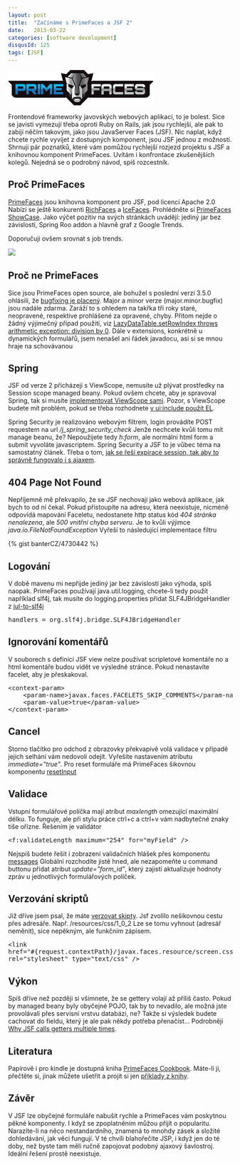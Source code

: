 ```yaml
---
layout: post
title:  "Začínáme s PrimeFaces a JSF 2"
date:   2013-03-22
categories: [software development]
disqusId: 125
tags: [JSF]
---
```

![](/assets/2013-03-22/20130322-primefaces_logo.gif)

Frontendové frameworky javovských webových aplikací, to je bolest. Sice se javisti 
vymezují 
třeba 
oproti Ruby on Rails, jak jsou rychlejší, ale pak to zabijí něčím takovým, jako jsou JavaServer Faces (JSF). Nic naplat, když chcete rychle vyvíjet z dostupných komponent, jsou JSF jednou z možností. Shrnuji pár poznatků, které vám pomůžou rychlejší rozjezd projektu s JSF a knihovnou komponent PrimeFaces. Uvítám i konfrontace zkušenějších kolegů. Nejedná se o podrobný návod, spíš rozcestník.
<!--more-->

Proč PrimeFaces
------

<a href="http://www.primefaces.org">PrimeFaces</a> jsou knihovna komponent pro JSF, pod licencí Apache 2.0 Nabízí se ještě konkurenti <a href="http://www.jboss.org/richfaces">RichFaces</a> a <a href="http://www.icesoft.org/">IceFaces</a>. Prohlédněte si <a href="http://www.primefaces.org/showcase">PrimeFaces ShowCase</a>. Jako výčet pozitiv na svých stránkách uvádějí: jediný jar bez závislostí, Spring Roo addon a hlavně graf z Google Trends.
<script type="text/javascript" src="//www.google.com/trends/embed.js?hl=en-US&q=richfaces,+icefaces,
+primefaces&tz=Etc/GMT-1&content=1&cid=TIMESERIES_GRAPH_0&export=5&w=600&h=380"></script>

Doporučuji ovšem srovnat s job trends.

<a href="http://www.indeed.com/jobtrends?q=primefaces%2C+richfaces%2C+icefaces&relative=1"><img src="https://www.indeed.com/trendgraph/jobgraph.png?q=primefaces%2C+richfaces%2C+icefaces&relative=1" /></a>

Proč ne PrimeFaces
------

Sice jsou PrimeFaces open source, ale bohužel s poslední verzí 3.5.0 ohlásili, že <a href="http://blog.primefaces.org/?p=2451">bugfixing je placený</a>. Major a minor verze (major.minor.bugfix) jsou nadále zdarma. Zaráží to s ohledem na takřka tři roky staré, neopravené, respektive prohlášené za opravené, chyby. Přitom nejde o žádný výjimečný případ použití, viz <a href="http://code.google.com/p/primefaces/issues/detail?id=1544#c23">LazyDataTable.setRowIndex throws arithmetic exception: division by 0</a>. Dále v extensions, konkrétně u dynamických formulářů, jsem nenašel ani řádek javadocu, asi si se mnou hraje na schovávanou

Spring
------

JSF od verze 2 přicházejí s ViewScope, nemusíte už plývat prostředky na Session scope managed beany. Pokud ovšem chcete, aby je spravoval Spring, tak si musíte <a href="http://www.harezmi.com.tr/spring-view-scope-for-jsf-2-users/">implementovat ViewScope sami</a>. Pozor, s ViewScope budete mít  problém, pokud se třeba rozhodnete <a href="http://balusc.blogspot.cz/2011/09/communication-in-jsf-20.html#ViewScopedFailsInTagHandlers ">v ui:include použít EL</a>.

Spring Security je realizováno webovým filtrem, login provádíte POST requestem na url <i>/j_spring_security_check</i> Jenže nechcete kvůli tomu mít manage beanu, že? Nepoužijete tedy <i>h:form</i>, ale normální html form a submit vyvoláte javascriptem. Spring Security a JSF to je vůbec téma na samostatný článek. Třeba o tom, <a href="/item/127">jak se řeší expirace session, tak aby to správně fungovalo i s ajaxem</a>.

404 Page Not Found
------

Nepříjemně mě překvapilo, že se JSF nechovají jako webová aplikace, jak bych to od ní čekal. Pokud přistoupíte na adresu, která neexistuje, nicméně odpovídá mapování Faceletu, nedostanete http status kód <i>404 stránka nenalezena</i>, ale <i>500 vnitřní chyba serveru</i>. Je to kvůli výjimce <i>java.io.FileNotFoundException</i> Vyřeší to následující implementace filtru

{% gist banterCZ/4730442 %}

Logování
------

V době mavenu mi nepřijde jediný jar bez závislostí jako výhoda, spíš naopak. PrimeFaces používají java.util.logging, chcete-li tedy použít například slf4j, tak musíte do logging.properties přidat SLF4JBridgeHandler z <a href="http://mvnrepository.com/artifact/org.slf4j/jul-to-slf4j">jul-to-slf4j</a>

<pre>handlers = org.slf4j.bridge.SLF4JBridgeHandler</pre>

Ignorování komentářů
------

V souborech s definicí JSF view nelze používat scripletové komentáře no a html komentáře budou vidět ve výsledné stránce. Pokud nenastavíte facelet, aby je přeskakoval.
<pre>
&lt;context-param&gt;
	&lt;param-name&gt;javax.faces.FACELETS_SKIP_COMMENTS&lt;/param-name&gt;
	&lt;param-value&gt;true&lt;/param-value&gt;
&lt;/context-param&gt;
</pre>

Cancel
------

Storno tlačítko pro odchod z obrazovky překvapivě volá validace v případě jejich selhání vám nedovolí odejít. Vyřešíte nastavením atributu <i>immediate="true"</i>.
Pro reset formuláře má PrimeFaces šikovnou komponentu <a href="http://www.primefaces.org/showcase/ui/resetInput.jsf">resetInput</a>

Validace
------

Vstupní formulářové políčka mají atribut <i>maxlength</i> omezující maximální délku. To funguje, ale při stylu práce ctrl+c a ctrl+v vám nadbytečné znaky tiše ořízne. Řešením je validátor

<pre>&lt;f:validateLength maximum="254" for="myField" /&gt;</pre>

Nejspíš budete řešit i zobrazení validačních hlášek přes komponentu <a href="http://www.primefaces.org/showcase/ui/messages.jsf">messages</a> Globální rozchodíte jistě hned, ale nezapomeňte u command buttonu přidat atribut <i>update="form_id"</i>, který zajistí aktualizuje hodnoty zpráv u jednotlivých formulářových políček.

Verzování skriptů
------

Již dříve jsem psal, že máte <a href="/item/118">verzovat skipty</a>. Jsf zvolilo nešikovnou cestu přes adresáře. Např. /resources/css/1_0_2
Lze se tomu vyhnout (adresář neměnit), sice nepěkným, ale funkčním zápisem.
<pre>&lt;link 
href="#{request.contextPath}/javax.faces.resource/screen.css.xhtml?ln=css&amp;v=#{initParam['applicationVersion']}"
rel="stylesheet" type="text/css" /&gt;</pre>

Výkon
------

Spíš dříve než později si všimnete, že se gettery volají až příliš často. Pokud by managed beany byly obyčejné POJO, tak by to nevadilo, ale možná jste provolávali přes  servisní vrstvu databázi, ne? Takže si výsledek budete cachovat do fieldu, který je ale pak někdy potřeba přenačíst... Podrobněji <a href="http://stackoverflow.com/questions/2090033/why-jsf-calls-getters-multiple-times">Why JSF calls getters multiple times</a>.

Literatura
------

Papírově i pro kindle je dostupná kniha <a href="http://amzn.to/YrUWEt">PrimeFaces Cookbook</a>. Máte-li ji, přečtěte si, jinak můžete ušetřit a projít si jen <a href="https://github.com/ova2/primefaces-cookbook">příklady z knihy</a>.

Závěr
------

V JSF lze obyčejné formuláře nabušit rychle a PrimeFaces vám poskytnou pěkné komponenty. I když se zpoplatněním můžou přijít o popularitu. Narazíte-li na něco nestandardního, znamená to mnohdy zásek a složité dohledávání, jak věci fungují. V té chvíli blahořečíte JSP, i když jen do té doby, než byste tam měli ručně zapojovat podobný ajaxový šavlostroj. Ideální řešení prostě neexistuje.
